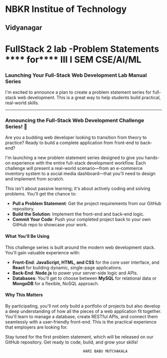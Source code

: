   <h1 style="align:center;"> NBKR Institue of Technology</h1>   <h2> Vidyanagar </h2>

# FullStack 2 lab -Problem Statements        **** for****                     III I SEM CSE/AI/ML
### Launching Your Full-Stack Web Development Lab Manual Series

I'm excited to announce a plan to create a problem statement series for full-stack web development. This is a great way to help students build practical, real-world skills. 

***

### **Announcing the Full-Stack Web Development Challenge Series!** 🚀

Are you a budding web developer looking to transition from theory to practice? Ready to build a complete application from front-end to back-end?

I'm launching a new problem statement series designed to give you hands-on experience with the entire full-stack development workflow. Each challenge will present a real-world scenario—from an e-commerce inventory system to a social media dashboard—that you'll need to design and implement from scratch.

This isn't about passive learning; it's about actively coding and solving problems. You'll get the chance to:

* **Pull a Problem Statement**: Get the project requirements from our GitHub repository.
* **Build the Solution**: Implement the front-end and back-end logic.
* **Commit Your Code**: Push your completed project back to your own GitHub repo to showcase your work.

#### **What You'll Be Using**

This challenge series is built around the modern web development stack. You'll gain valuable experience with:

* **Front-End**: **JavaScript, HTML, and CSS** for the core user interface, and **React** for building dynamic, single-page applications.
* **Back-End**: **Node.js** to power your server-side logic and APIs.
* **Databases**: You'll get to choose between **MySQL** for relational data or **MongoDB** for a flexible, NoSQL approach.

#### **Why This Matters**

By participating, you'll not only build a portfolio of projects but also develop a deep understanding of how all the pieces of a web application fit together. You'll learn to manage a database, create RESTful APIs, and connect them seamlessly with a user-friendly front-end. This is the practical experience that employers are looking for.

Stay tuned for the first problem statement, which will be released on our GitHub repository. Get ready to code, build, and grow your skills! 

                                       HARI BABU MUTCHAKALA

